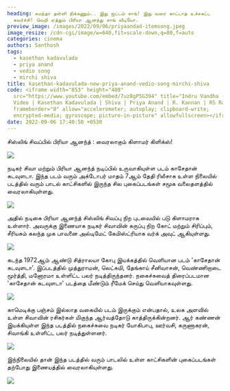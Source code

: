 ```yaml
---
heading: சமந்தா தள்ளி நிக்கணும்.. இது ஐட்டம் சாங்! இது வரை காட்டாத உச்சகட்ட
  கவர்ச்சி! வெறி ஏத்தும் பிரியா ஆனந்து சாங் வீடியோ.
preview_image: /images/2022/09/06/priyaandad-itemsong.jpeg
image_resize: /cdn-cgi/image/w=640,fit=scale-down,q=80,f=auto
categories: cinema
authors: Santhosh
tags:
  - kasethan kadavulada
  - priya anand
  - vedio song
  - mirchi shiva
title: kasethan-kadavulada-new-priya-anand-vedio-song-mirchi-shiva
code: <iframe width="853" height="480"
  src="https://www.youtube.com/embed/7uz8gP5G394" title="Indru Vandha - Lyric
  Video | Kasethan Kadavulada | Shiva | Priya Anand | R. Kannan | RS Rajprathap"
  frameborder="0" allow="accelerometer; autoplay; clipboard-write;
  encrypted-media; gyroscope; picture-in-picture" allowfullscreen></iframe>
date: 2022-09-06 17:40:58 +0530
---
```

சிஸ்லிங் சிவப்பில்  பிரியா ஆனந்த் : வைரலாகும் கிளாமர் கிளிக்ஸ்!

![](/images/2022/09/06/kasethan-kadavulada-new-priya-anand-vedio-song-mirchi-shiva.jpeg)

நடிகர் சிவா மற்றும் பிரியா ஆனந்த் நடிப்பில் உருவாகியுள்ள படம் காசேதான் கடவுளடா. இந்த படம் வரும் அக்டோபர் மாதம் 7ஆம் தேதி ரிலீசாக உள்ள நிலையில் படத்தில் வரும் பாடல் காட்சிகளில் இருந்த சில புகைப்படங்கள் சமூக வலைதளத்தில் வைரலாகியுள்ளது. 

![](/images/2022/09/06/kasethan-kadavulada-new-priya-anand-vedio-song-mirchi-shiva2.jpeg)

அதில் நடிகை பிரியா ஆனந்த் சிஸ்லிங் சிவப்பு நிற புடவையில் படு கிளாமராக உள்ளார். அவருக்கு இணையாக நடிகர் சிவாவின் கருப்பு நிற கோட் மற்றும் சிரிப்பும், சீரியசும் கலந்த முக பாவனை அல்டிமேட் கேமிஸ்ட்ரியாக வர்க் அவுட் ஆகியுள்ளது. 

![](/images/2022/09/06/kasethan-kadavulada-new-priya-anand-vedio-song-mirchi-shiva4.jpeg)

கடந்த 1972ஆம் ஆண்டு சித்ராலயா கோபு இயக்கத்தில் வெளியான படம் 'காசேதான் கடவுளடா'. இப்படத்தில் முத்துராமன், லெட்சுமி, தேங்காய் சீனிவாசன், வெண்ணிறாடை மூர்த்தி, மனோரமா உள்ளிட்ட பலர் நடித்திருந்தனர். நகைச்சுவைத் திரைப்படமான 'காசேதான் கடவுளடா' படத்தை மீண்டும் ரீமேக் செய்து வெளியாகவுள்ளது. 

![](/images/2022/09/06/kasethan-kadavulada-new-priya-anand-vedio-song-mirchi-shiva8.jpeg)

காமெடிக்கு பஞ்சம் இல்லாத வகையில் படம் இருக்கும் என்பதால், உலக அளவில் உள்ள சிவாவின் ரசிகர்கள் மிகுந்த ஆர்வத்தோடு காத்திருக்கின்றனர். ஆர் கண்ணன் இயக்கியுள்ள இந்த படத்தில் நகைச்சுவை நடிகர் யோகிபாபு, ஊர்வசி, கருணாகரன், சிவாங்கி உள்ளிட்ட பலர் நடித்துள்ளனர்.

![](/images/2022/09/06/kasethan-kadavulada-new-priya-anand-vedio-song-mirchi-shiva88.jpeg)

இந்நிலையில் தான் இந்த படத்தில் வரும் பாடலில் உள்ள காட்சிகளின் புகைப்படங்கள் தற்போது இணையத்தில் வைரலாகியுள்ளது.

![](/images/2022/09/06/kasethan-kadavulada-new-priya-anand-vedio-song-mirchi-shiva2.jpeg)